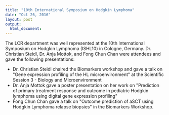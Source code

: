 ```yaml
---
title: "10th International Symposium on Hodgkin Lymphoma"
date: "Oct 26, 2016"
layout: post
output:
  html_document:
---
```


The LCR department was well represented at the 10th International Symposium on Hodgkin Lymphoma (ISHL10) in Cologne, Germany. Dr. Christian Steidl, Dr. Anja Mottok, and Fong Chun Chan were attendees and gave the following presentations:

* Dr. Christian Steidl chaired the Biomarkers workshop and gave a talk on "Gene expression profiling of the HL microenvironment" at the Scientific Session 3 - Biology and Microenvironment
* Dr. Anja Mottok gave a poster presentation on her work on "Prediction of primary treatment response and outcome in pediatric Hodgkin lymphoma using digital gene expression profiling"
* Fong Chun Chan gave a talk on "Outcome prediction of aSCT using Hodgkin Lymphoma relapse biopsies" in the Biomarkers Workshop.
